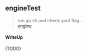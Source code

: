 ## engineTest

> run go.sh and check yout flag... <br>
> [engine](./engineTest_81bd3eba5988a5bf7da1dae59f68df2c.zip)

#### WriteUp

(TODO)